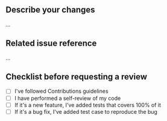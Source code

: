 ## Describe your changes

...

## Related issue reference

...

## Checklist before requesting a review

- [ ] I've followed Contributions guidelines
- [ ] I have performed a self-review of my code
- [ ] If it's a new feature, I've added tests that covers 100% of it
- [ ] If it's a bug fix, I've added test case to reproduce the bug
